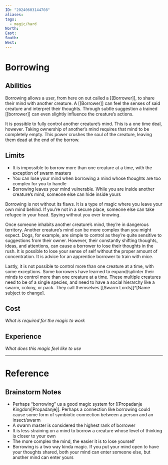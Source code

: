 ```yaml
---
ID: "20240603144708"
aliases: 
tags:
  - magic/hard
North: 
East: 
South: 
West:
---
```

# Borrowing

## Abilities

Borrowing allows a user, from here on out called a [[Borrower]], to share their mind with another creature. A [[Borrower]] can feel the senses of said creature and interpret their thoughts. Through subtle suggestion a trained [[borrower]] can even slightly influence the creature’s actions.

It is possible to fully control another creature’s mind. This is a one time deal, however. Taking ownership of another’s mind requires that mind to be completely empty. This power crushes the soul of the creature, leaving them dead at the end of the borrow.

## Limits

- It is impossible to borrow more than one creature at a time, with the exception of swarm masters
- You can lose your mind when borrowing a mind whose thoughts are too complex for you to handle
- Borrowing leaves your mind vulnerable. While you are inside another creature’s mind, someone else can hide inside yours

Borrowing is not without its flaws. It is a type of magic where you leave your own mind behind. If you’re not in a secure place, someone else can take refugee in your head. Spying without you ever knowing.

Once someone inhabits another creature’s mind, they’re in dangerous territory. Another creature’s mind can be more complex than you might expect. Dogs, for example, are simple to control as they’re quite sensitive to suggestions from their owner. However, their constantly shifting thoughts, ideas, and attentions, can cause a borrower to lose their thoughts in the rush. It is possible to lose your sense of self without the proper amount of concentration. It is advice for an apprentice borrower to train with mice.

Lastly, it is not possible to control more than one creature at a time, with some exceptions. Some borrowers have learned to expand/splinter their minds to control more than one creature at a time. These multiple creatures need to be of a single species, and need to have a social hierarchy like a swarm, colony, or pack. They call themselves [[Swarm Lords]]^[Name subject to change]. 

## Cost

*What is required for the magic to work*

## Experience

*What does this magic feel like to use*

---

# Reference

## Brainstorm Notes

- Perhaps “borrowing” us a good magic system for [[Propadanje Kingdom|Propadanje]]. Perhaps a connection like borrowing could cause some form of symbiotic connection between a person and an insect/swarm
- A swarm master is considered the highest rank of borrower
- It is less straining on a mind to borrow a creature whose level of thinking is closer to your own
- The more complex the mind, the easier it is to lose yourself
- Borrowing is a two way kinda magic. If you put your mind open to have your thoughts shared, both your mind can enter someone else, but another mind can enter yours

